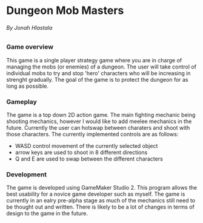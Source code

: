 # Dungeon Mob Masters
###### By Jonah Hlastala

### Game overview
This game is a single player strategy game where you are in charge of managing the mobs (or enemies) of a dungeon.
The user will take control of individual mobs to try and stop 'hero' characters who will be increasing in strenght gradually.
The goal of the game is to protect the dungeon for as long as possible.

### Gameplay
The game is a top down 2D action game. The main fighting mechanic being shooting mechanics, however I would like to add 
meelee mechanics in the future. Currently the user can hotswap between charaters and shoot with those characters.
The currently implemented controls are as follows:

- WASD control movement of the currently selected object
- arrow keys are used to shoot in 8 different directions
- Q and E are used to swap between the different characters

### Development
The game is developed using GameMaker Studio 2. This program allows the best usability for a novice game developer such
as myself. The game is currently in an ealry pre-alpha stage as much of the mechanics still need to be thought out and written.
There is likely to be a lot of changes in terms of design to the game in the future.